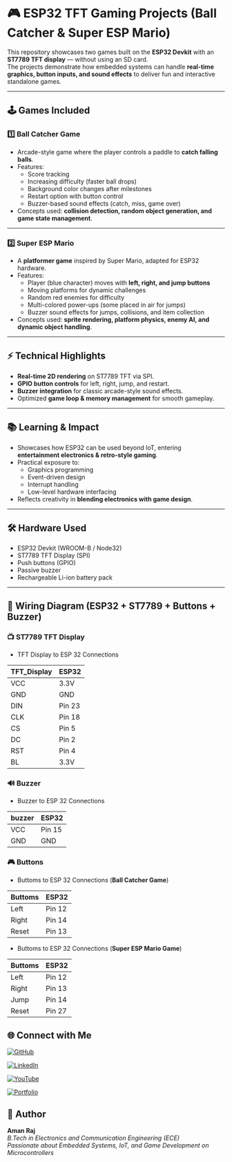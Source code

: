 # 🎮 ESP32 TFT Gaming Projects (Ball Catcher & Super ESP Mario)

This repository showcases two games built on the **ESP32 Devkit** with an **ST7789 TFT display** — without using an SD card.  
The projects demonstrate how embedded systems can handle **real-time graphics, button inputs, and sound effects** to deliver fun and interactive standalone games.  

---

## 🕹️ Games Included

### 1️⃣ Ball Catcher Game
- Arcade-style game where the player controls a paddle to **catch falling balls**.
- Features:
  - Score tracking  
  - Increasing difficulty (faster ball drops)  
  - Background color changes after milestones  
  - Restart option with button control  
  - Buzzer-based sound effects (catch, miss, game over)  
- Concepts used: **collision detection, random object generation, and game state management**.

---

### 2️⃣ Super ESP Mario
- A **platformer game** inspired by Super Mario, adapted for ESP32 hardware.
- Features:
  - Player (blue character) moves with **left, right, and jump buttons**  
  - Moving platforms for dynamic challenges  
  - Random red enemies for difficulty  
  - Multi-colored power-ups (some placed in air for jumps)  
  - Buzzer sound effects for jumps, collisions, and item collection  
- Concepts used: **sprite rendering, platform physics, enemy AI, and dynamic object handling**.

---

## ⚡ Technical Highlights
- **Real-time 2D rendering** on ST7789 TFT via SPI.  
- **GPIO button controls** for left, right, jump, and restart.  
- **Buzzer integration** for classic arcade-style sound effects.  
- Optimized **game loop & memory management** for smooth gameplay.  

---

## 📚 Learning & Impact
- Showcases how ESP32 can be used beyond IoT, entering **entertainment electronics & retro-style gaming**.  
- Practical exposure to:
  - Graphics programming  
  - Event-driven design  
  - Interrupt handling  
  - Low-level hardware interfacing  
- Reflects creativity in **blending electronics with game design**.  

---

## 🛠️ Hardware Used
- ESP32 Devkit (WROOM-B / Node32)  
- ST7789 TFT Display (SPI)  
- Push buttons (GPIO)  
- Passive buzzer  
- Rechargeable Li-ion battery pack  

---

## 🔌 Wiring Diagram (ESP32 + ST7789 + Buttons + Buzzer)

### 📺 ST7789 TFT Display

- TFT Display to ESP 32 Connections

| TFT_Display            | ESP32                                                                |  
| ----------------- | ------------------------------------------------------------------ |
  |   VCC | 3.3V |
| GND | GND |
|DIN |   Pin 23 |
|CLK| Pin 18  |
|   CS |  Pin 5|
| DC |  Pin 2|
|RST |Pin 4 |
|BL| 3.3V |


### 🔊 Buzzer

- Buzzer to ESP 32 Connections
  
| buzzer            | ESP32                                                                |  
| ----------------- | ------------------------------------------------------------------ |
  |   VCC | Pin 15 |
| GND | GND |



### 🎮 Buttons


- Buttoms to ESP 32 Connections (**Ball Catcher Game**)
  
| Buttoms           | ESP32                                                                |  
| ----------------- | ------------------------------------------------------------------ |
  |  Left  | Pin 12 |
| Right | Pin 14 |
|Reset  | Pin 13    |

- Buttoms to ESP 32 Connections (**Super ESP Mario Game**)
  
| Buttoms           | ESP32                                                                |  
| ----------------- | ------------------------------------------------------------------ |
  |  Left  | Pin 12 |
| Right | Pin 13 |
| Jump  | Pin 14 |
| Reset  | Pin 27    |


## 🌐 Connect with Me

[![GitHub](https://img.shields.io/badge/GitHub-000000?style=for-the-badge&logo=github&logoColor=white)](https://github.com/07-vijayraj)

[![LinkedIn](https://img.shields.io/badge/LinkedIn-0077B5?style=for-the-badge&logo=linkedin&logoColor=white)](https://linkedin.com/in/vijay-raj-a6aa95163)

[![YouTube](https://img.shields.io/badge/YouTube-FF0000?style=for-the-badge&logo=youtube&logoColor=white)](https://youtu.be/y6UMaMx-1bU)

[![Portfolio](https://img.shields.io/badge/Portfolio-FF6F00?style=for-the-badge&logo=firefox&logoColor=white)](https://your-portfolio-link.com)



## 🙌 Author

**Aman Raj**  
_B.Tech in Electronics and Communication Engineering (ECE)_  
_Passionate about Embedded Systems, IoT, and Game Development on Microcontrollers_  
